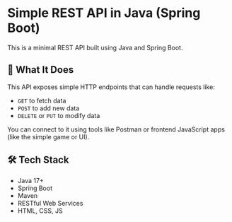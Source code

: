 # Simple REST API in Java (Spring Boot)

This is a minimal REST API built using Java and Spring Boot.

## 🚀 What It Does

This API exposes simple HTTP endpoints that can handle requests like:

- `GET` to fetch data
- `POST` to add new data
- `DELETE` or `PUT` to modify data

You can connect to it using tools like Postman or frontend JavaScript apps (like the simple game or UI).

## 🛠️ Tech Stack

- Java 17+
- Spring Boot
- Maven
- RESTful Web Services
- HTML, CSS, JS
